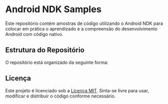 # Android NDK Samples

Este repositório contém amostras de código utilizando o Android NDK para colocar em prática o aprendizado e a compreensão do desenvolvimento Android com código nativo.

## Estrutura do Repositório

O repositório está organizado da seguinte forma:

## Licença

Este projeto é licenciado sob a [Licença MIT](LICENSE). Sinta-se livre para usar, modificar e distribuir o código conforme necessário.
